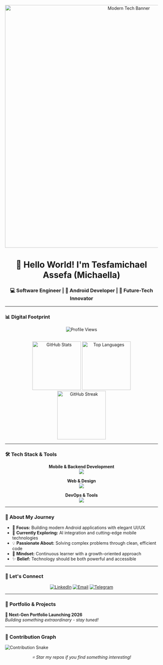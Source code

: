 <!-- 🎯 Dynamic Banner Section -->
<div align="center">
  <img src="./assets/banner.gif" alt="Modern Tech Banner" width="800" height="auto" />
</div>

<h1 align="center">👋 Hello World! I'm Tesfamichael Assefa (Michaella)</h1>
<h3 align="center">💻 Software Engineer | 📱 Android Developer | 🚀 Future-Tech Innovator</h3>

---

### 📊 Digital Footprint
<div align="center">
  
  ![Profile Views](https://komarev.com/ghpvc/?username=Michaella4110&style=flat-square&color=blueviolet)
  
  <br />
  
  <img src="https://github-readme-stats.vercel.app/api?username=Michaella4110&show_icons=true&theme=nightowl&hide_border=true" alt="GitHub Stats" height="160" />
  <img src="https://github-readme-stats.vercel.app/api/top-langs/?username=Michaella4110&layout=compact&theme=nightowl&hide_border=true" alt="Top Languages" height="160" />
  
  <br />
  
  <img src="https://github-readme-streak-stats.herokuapp.com/?user=Michaella4110&theme=nightowl&hide_border=true" alt="GitHub Streak" height="160" />
</div>

---

### 🛠 Tech Stack & Tools
<div align="center">
  
  **Mobile & Backend Development**
  <br />
  <img src="https://skillicons.dev/icons?i=java,kotlin,androidstudio,python,cpp" />
  
  **Web & Design**
  <br />
  <img src="https://skillicons.dev/icons?i=html,css" />
  
  **DevOps & Tools**
  <br />
  <img src="https://skillicons.dev/icons?i=git,github,mysql,vscode,linux" />
</div>

---

### 🧠 About My Journey
- 🎯 **Focus:** Building modern Android applications with elegant UI/UX
- 🌱 **Currently Exploring:** AI integration and cutting-edge mobile technologies
- 💡 **Passionate About:** Solving complex problems through clean, efficient code
- 🚀 **Mindset:** Continuous learner with a growth-oriented approach
- ✨ **Belief:** Technology should be both powerful and accessible

---

### 📱 Let's Connect
<div align="center">
  
  [![LinkedIn](https://img.shields.io/badge/LinkedIn-0A66C2?style=for-the-badge&logo=linkedin&logoColor=white)](https://www.linkedin.com/in/tesfamichael-assefa-487784367/)
  [![Email](https://img.shields.io/badge/Email-EA4335?style=for-the-badge&logo=gmail&logoColor=white)](mailto:tesfamichael4110@gmail.com)
  [![Telegram](https://img.shields.io/badge/Telegram-26A5E4?style=for-the-badge&logo=telegram&logoColor=white)](https://t.me/Michaella_4110)
</div>

---

### 🎨 Portfolio & Projects
**🚀 Next-Gen Portfolio Launching 2026**  
*Building something extraordinary - stay tuned!*

---

### 🐍 Contribution Graph
![Contribution Snake](https://raw.githubusercontent.com/Michaella4110/Michaella4110/output/github-contribution-grid-snake.svg)

<div align="center">
  
  *⭐ Star my repos if you find something interesting!*
</div>
